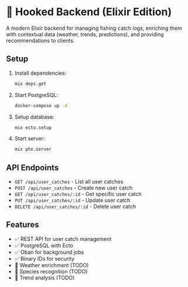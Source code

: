 # 🎣 Hooked Backend (Elixir Edition)

A modern Elixir backend for managing fishing catch logs, enriching them with contextual data (weather, trends, predictions), and providing recommendations to clients.

## Setup

1. Install dependencies:
   ```bash
   mix deps.get
   ```

2. Start PostgreSQL:
   ```bash
   docker-compose up -d
   ```

3. Setup database:
   ```bash
   mix ecto.setup
   ```

4. Start server:
   ```bash
   mix phx.server
   ```

## API Endpoints

- `GET /api/user_catches` - List all user catches
- `POST /api/user_catches` - Create new user catch
- `GET /api/user_catches/:id` - Get specific user catch
- `PUT /api/user_catches/:id` - Update user catch
- `DELETE /api/user_catches/:id` - Delete user catch

## Features

- ✅ REST API for user catch management
- ✅ PostgreSQL with Ecto
- ✅ Oban for background jobs
- ✅ Binary IDs for security
- 🔄 Weather enrichment (TODO)
- 🔄 Species recognition (TODO)
- 🔄 Trend analysis (TODO)